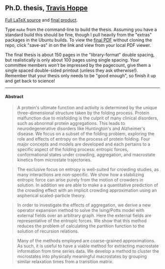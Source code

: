 ## Ph.D. thesis, [Travis Hoppe](http://thoppe.github.io/)
[Full LaTeX source](.) and [final product](thesis.pdf?raw=true).

Type `make` from the command-line to build the thesis.
Assuming you have a standard build this should be fine, though I pull heavily from the "extras" packages in the Ubuntu builds.
To view the [final PDF](thesis.pdf?raw=true) without cloning the repo, click "save-as" in on the link and view from your local PDF viewer.


The final thesis is about 150 pages in the "library-format" double spacing, but realistically is only about 100 pages using single spacing.
Your committee members _won't_ be impressed by the pagecount, give them a single spaced double-sided printout (unless they ask otherwise!).
Remember that your thesis only needs to be "good enough", so finish it up and get back to science!

--------------------------------------------------------------------------

#### Abstract 
> A protein's ultimate function and activity is determined by the unique three-dimensional structure taken by the folding process. Protein malfunction due to misfolding is the culprit of many clinical disorders, such as abnormal protein aggregations. This leads to neurodegenerative disorders like Huntington's and Alzheimer's disease. We focus on a subset of the folding problem, exploring the role and effects of entropy on the process of protein folding. Four major concepts and models are developed and each pertains to a specific aspect of the folding process: entropic forces, conformational states under crowding, aggregation, and macrostate kinetics from microstate trajectories. 

> The exclusive focus on entropy is well-suited for crowding studies, as many interactions are non-specific. We show how a stabilizing entropic force can arise purely from the motion of crowders in solution. In addition we are able to make a a quantitative prediction of the crowding effect with an implicit crowding approximation using an aspherical scaled-particle theory.

> In order to investigate the effects of aggregation, we derive a new operator expansion method to solve the Ising/Potts model with external fields over an arbitrary graph. Here the external fields are representative of the entropic forces. We show that this method reduces the problem of calculating the partition function to the solution of recursion relations. 

> Many of the methods employed are coarse-grained approximations. As such, it is useful to have a viable method for extracting macrostate information from time series data. We develop a method to cluster the microstates into physically meaningful macrostates by grouping similar relaxation times from a transition matrix.  
